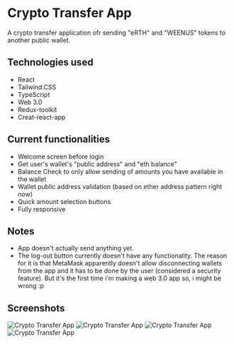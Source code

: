 # Crypto Transfer App

A crypto transfer application ofr sending "eRTH" and "WEENUS" tokens to another public wallet.


## Technologies used

- React
- Tailwind.CSS
- TypeScript
- Web 3.0
- Redux-toolkit
- Creat-react-app


## Current functionalities

- Welcome screen before login
- Get user's wallet's "public address" and "eth balance"
- Balance Check to only allow sending of amounts you have available in the wallet
- Wallet public address validation (based on ether address pattern right now)
- Quick amount selection buttons
- Fully responsive


## Notes

- App doesn't actually send anything yet. 
- The log-out button currently doesn't have any functionality. The reason for it is that MetaMask apparently doesn't
allow disconnecting wallets from the app and it has to be done by the user (considered a security feature).
But it's the first time i'm making a web 3.0 app so, i might be wrong :p

## Screenshots

![Crypto Transfer App](/public/welcome-screen.jpg)
![Crypto Transfer App](/public/transfer-form.jpg)
![Crypto Transfer App](/public/confirmation-screen.jpg)
![Crypto Transfer App](/public/transfer-status.jpg)
